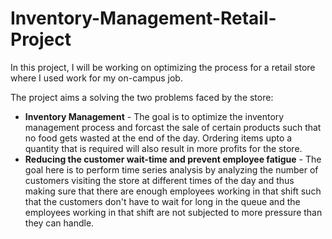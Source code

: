 # Inventory-Management-Retail-Project

In this project, I will be working on optimizing the process for a retail store where I used work for my on-campus job.

The project aims a solving the two problems faced by the store:
* __Inventory Management__ -
The goal is to optimize the inventory management process and forcast the sale of certain products such that no food gets wasted at the end of the day. Ordering items upto a quantity that is required will also result in more profits for the store.
* __Reducing the customer wait-time and prevent employee fatigue__ -
The goal here is to perform time series analysis by analyzing the number of customers visiting the store at different times of the day and thus making sure that there are enough employees working in that shift such that the customers don't have to wait for long in the queue and the employees working in that shift are not subjected to more pressure than they can handle.
